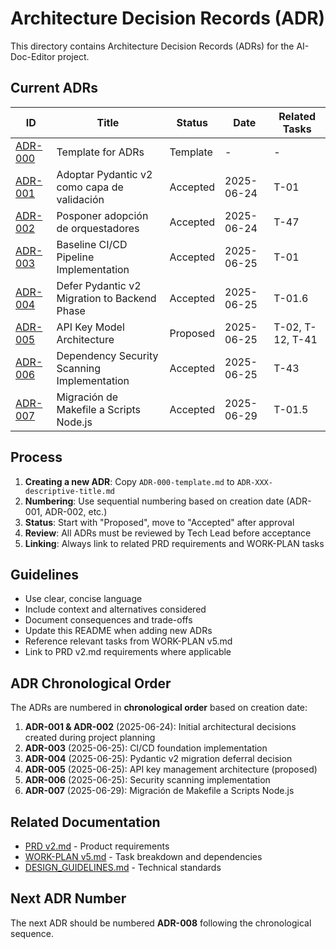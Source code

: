 # Architecture Decision Records (ADR)

This directory contains Architecture Decision Records (ADRs) for the AI-Doc-Editor project.

## Current ADRs

| ID                                                 | Title                                        | Status   | Date       | Related Tasks    |
| -------------------------------------------------- | -------------------------------------------- | -------- | ---------- | ---------------- |
| [ADR-000](ADR-000-template.md)                     | Template for ADRs                            | Template | -          | -                |
| [ADR-001](ADR-001-pydantic-v2-validation.md)       | Adoptar Pydantic v2 como capa de validación  | Accepted | 2025-06-24 | T-01             |
| [ADR-002](ADR-002-defer-orchestrators.md)          | Posponer adopción de orquestadores           | Accepted | 2025-06-24 | T-47             |
| [ADR-003](ADR-003-baseline-ci-cd.md)               | Baseline CI/CD Pipeline Implementation       | Accepted | 2025-06-25 | T-01             |
| [ADR-004](ADR-004-pydantic-v2-deferral.md)         | Defer Pydantic v2 Migration to Backend Phase | Accepted | 2025-06-25 | T-01.6           |
| [ADR-005](ADR-005-api-key-model.md)                | API Key Model Architecture                   | Proposed | 2025-06-25 | T-02, T-12, T-41 |
| [ADR-006](ADR-006-dependency-security-scanning.md) | Dependency Security Scanning Implementation  | Accepted | 2025-06-25 | T-43             |
| [ADR-007](ADR-007-migracion-makefile-a-nodejs.md)  | Migración de Makefile a Scripts Node.js      | Accepted | 2025-06-29 | T-01.5           |

## Process

1. **Creating a new ADR**: Copy `ADR-000-template.md` to `ADR-XXX-descriptive-title.md`
2. **Numbering**: Use sequential numbering based on creation date (ADR-001, ADR-002, etc.)
3. **Status**: Start with "Proposed", move to "Accepted" after approval
4. **Review**: All ADRs must be reviewed by Tech Lead before acceptance
5. **Linking**: Always link to related PRD requirements and WORK-PLAN tasks

## Guidelines

- Use clear, concise language
- Include context and alternatives considered
- Document consequences and trade-offs
- Update this README when adding new ADRs
- Reference relevant tasks from WORK-PLAN v5.md
- Link to PRD v2.md requirements where applicable

## ADR Chronological Order

The ADRs are numbered in **chronological order** based on creation date:

1. **ADR-001 & ADR-002** (2025-06-24): Initial architectural decisions created during project planning
2. **ADR-003** (2025-06-25): CI/CD foundation implementation
3. **ADR-004** (2025-06-25): Pydantic v2 migration deferral decision
4. **ADR-005** (2025-06-25): API key management architecture (proposed)
5. **ADR-006** (2025-06-25): Security scanning implementation
6. **ADR-007** (2025-06-29): Migración de Makefile a Scripts Node.js

## Related Documentation

- [PRD v2.md](../PRD%20v2.md) - Product requirements
- [WORK-PLAN v5.md](../WORK-PLAN%20v5.md) - Task breakdown and dependencies
- [DESIGN_GUIDELINES.md](../DESIGN_GUIDELINES.md) - Technical standards

## Next ADR Number

The next ADR should be numbered **ADR-008** following the chronological sequence.
